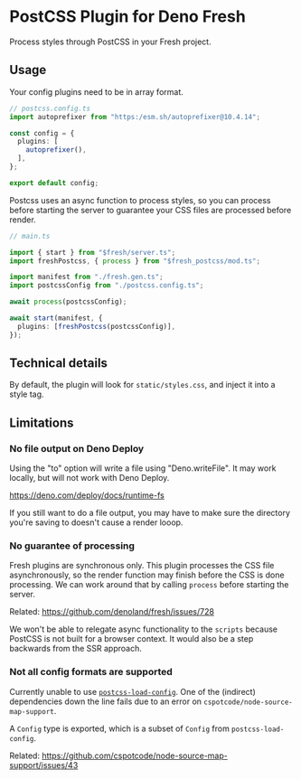 # PostCSS Plugin for Deno Fresh

Process styles through PostCSS in your Fresh project.

## Usage

Your config plugins need to be in array format.

```ts
// postcss.config.ts
import autoprefixer from "https:/esm.sh/autoprefixer@10.4.14";

const config = {
  plugins: [
    autoprefixer(),
  ],
};

export default config;
```

Postcss uses an async function to process styles, so you can process before
starting the server to guarantee your CSS files are processed before render.

```ts
// main.ts

import { start } from "$fresh/server.ts";
import freshPostcss, { process } from "$fresh_postcss/mod.ts";

import manifest from "./fresh.gen.ts";
import postcssConfig from "./postcss.config.ts";

await process(postcssConfig);

await start(manifest, {
  plugins: [freshPostcss(postcssConfig)],
});
```

## Technical details

By default, the plugin will look for `static/styles.css`, and inject it into a
style tag.

## Limitations

### No file output on Deno Deploy

Using the "to" option will write a file using "Deno.writeFile". It may work
locally, but will not work with Deno Deploy.

https://deno.com/deploy/docs/runtime-fs

If you still want to do a file output, you may have to make sure the directory
you're saving to doesn't cause a render looop.

### No guarantee of processing

Fresh plugins are synchronous only. This plugin processes the CSS file
asynchronously, so the render function may finish before the CSS is done
processing. We can work around that by calling `process` before starting the
server.

Related: https://github.com/denoland/fresh/issues/728

We won't be able to relegate async functionality to the `scripts` because
PostCSS is not built for a browser context. It would also be a step backwards
from the SSR approach.

### Not all config formats are supported

Currently unable to use
[`postcss-load-config`](https://github.com/postcss/postcss-load-config). One of
the (indirect) dependencies down the line fails due to an error on
`cspotcode/node-source-map-support`.

A `Config` type is exported, which is a subset of `Config` from
`postcss-load-config`.

Related: https://github.com/cspotcode/node-source-map-support/issues/43
